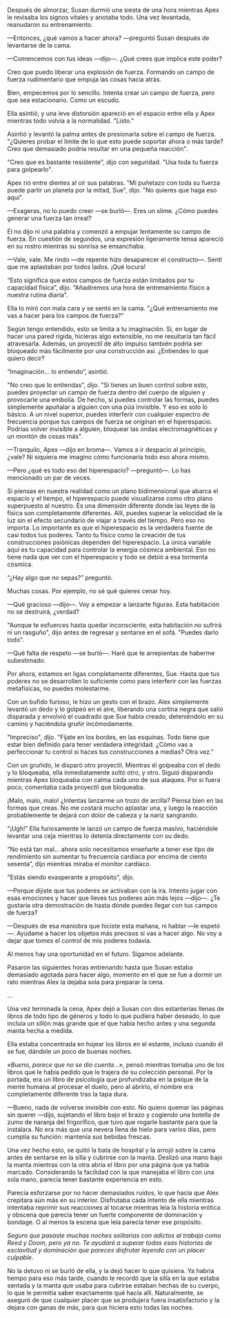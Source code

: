 
Después de almorzar, Susan durmió una siesta de una hora mientras Apex le revisaba los signos vitales y anotaba todo. Una vez levantada, reanudaron su entrenamiento.

—Entonces, ¿qué vamos a hacer ahora? —preguntó Susan después de levantarse de la cama.

—Comencemos con tus ideas —dijo—. ¿Qué crees que implica este poder?

Creo que puedo liberar una explosión de fuerza. Formando un campo de fuerza rudimentario que empuja las cosas hacia atrás.

Bien, empecemos por lo sencillo. Intenta crear un campo de fuerza, pero que sea estacionario. Como un escudo.

Ella asintió, y una leve distorsión apareció en el espacio entre ella y Apex mientras todo volvía a la normalidad. "Listo."

Asintió y levantó la palma antes de presionarla sobre el campo de fuerza. "¿Quieres probar el límite de lo que esto puede soportar ahora o más tarde? Creo que demasiado podría resultar en una pequeña reacción".

"Creo que es bastante resistente", dijo con seguridad. "Usa toda tu fuerza para golpearlo".

Apex rió entre dientes al oír sus palabras. "Mi puñetazo con toda su fuerza puede partir un planeta por la mitad, Sue", dijo. "No quieres que haga eso aquí".

—Exageras, no lo puedo creer —se burló—. Eres un slime. ¿Cómo puedes generar una fuerza tan irreal?

Él no dijo ni una palabra y comenzó a empujar lentamente su campo de fuerza. En cuestión de segundos, una expresión ligeramente tensa apareció en su rostro mientras su sonrisa se ensanchaba.

—Vale, vale. Me rindo —de repente hizo desaparecer el constructo—. Sentí que me aplastaban por todos lados. ¡Qué locura!

“Esto significa que estos campos de fuerza están limitados por tu capacidad física”, dijo. “Añadiremos una hora de entrenamiento físico a nuestra rutina diaria”.

Ella lo miró con mala cara y se sentó en la cama. "¿Qué entrenamiento me vas a hacer para los campos de fuerza?"

Según tengo entendido, esto se limita a tu imaginación. Si, en lugar de hacer una pared rígida, hicieras algo extensible, no me resultaría tan fácil atravesarla. Además, un proyectil de alto impulso también podría ser bloqueado más fácilmente por una construcción así. ¿Entiendes lo que quiero decir?

“Imaginación… lo entiendo”, asintió.

"No creo que lo entiendas", dijo. "Si tienes un buen control sobre esto, puedes proyectar un campo de fuerza dentro del cuerpo de alguien y provocarle una embolia. De hecho, si puedes controlar las formas, puedes simplemente apuñalar a alguien con una púa invisible. Y eso es solo lo básico. A un nivel superior, puedes interferir con cualquier espectro de frecuencia porque tus campos de fuerza se originan en el hiperespacio. Podrías volver invisible a alguien, bloquear las ondas electromagnéticas y un montón de cosas más".

—Tranquilo, Apex —dijo en broma—. Vamos a ir despacio al principio, ¿vale? Ni siquiera me imagino cómo funcionaría todo eso ahora mismo.

—Pero ¿qué es todo eso del hiperespacio? —preguntó—. Lo has mencionado un par de veces.

Si piensas en nuestra realidad como un plano bidimensional que abarca el espacio y el tiempo, el hiperespacio puede visualizarse como otro plano superpuesto al nuestro. Es una dimensión diferente donde las leyes de la física son completamente diferentes. Allí, puedes superar la velocidad de la luz sin el efecto secundario de viajar a través del tiempo. Pero eso no importa. Lo importante es que el hiperespacio es la verdadera fuente de casi todos tus poderes. Tanto tu físico como la creación de tus construcciones psiónicas dependen del hiperespacio. La única variable aquí es tu capacidad para controlar la energía cósmica ambiental. Eso no tiene nada que ver con el hiperespacio y todo se debió a esa tormenta cósmica.

“¿Hay algo que _no_ sepas?” preguntó.

Muchas cosas. Por ejemplo, no sé qué quieres cenar hoy.

—Qué gracioso —dijo—. Voy a empezar a lanzarte figuras. Esta habitación no se destruirá, ¿verdad?

"Aunque te esfuerces hasta quedar inconsciente, esta habitación no sufrirá ni un rasguño", dijo antes de regresar y sentarse en el sofá. "Puedes darlo todo".

—Qué falta de respeto —se burló—. Haré que te arrepientas de haberme subestimado.

Por ahora, estamos en ligas completamente diferentes, Sue. Hasta que tus poderes no se desarrollen lo suficiente como para interferir con las fuerzas metafísicas, no puedes molestarme.

Con un bufido furioso, le hizo un gesto con el brazo. Alex simplemente levantó un dedo y lo golpeó en el aire, liberando una cortina negra que salió disparada y envolvió el cuadrado que Sue había creado, deteniéndolo en su camino y haciéndola gruñir incómodamente.

"Impreciso", dijo. "Fíjate en los bordes, en las esquinas. Todo tiene que estar bien definido para tener verdadera integridad. ¿Cómo vas a perfeccionar tu control si haces tus construcciones a medias? Otra vez."

Con un gruñido, le disparó otro proyectil. Mientras él golpeaba con el dedo y lo bloqueaba, ella inmediatamente soltó otro, y otro. Siguió disparando mientras Apex bloqueaba con calma cada uno de sus ataques. Por si fuera poco, comentaba cada proyectil que bloqueaba.

¡Malo, malo, malo! ¿Intentas lanzarme un trozo de arcilla? Piensa bien en las formas que creas. No me costará mucho aplastar una, y luego la reacción probablemente te dejará con dolor de cabeza y la nariz sangrando.

“¡Ugh!” Ella furiosamente le lanzó un campo de fuerza masivo, haciéndole levantar una ceja mientras lo detenía directamente con su dedo.

“No está tan mal… ahora solo necesitamos enseñarte a tener ese tipo de rendimiento sin aumentar tu frecuencia cardíaca por encima de ciento sesenta”, dijo mientras miraba el monitor cardíaco.

"Estás siendo exasperante a propósito", dijo.

—Porque dijiste que tus poderes se activaban con la ira. Intento jugar con esas emociones y hacer que lleves tus poderes aún más lejos —dijo—. ¿Te gustaría otra demostración de hasta dónde puedes llegar con tus campos de fuerza?

—Después de esa maniobra que hiciste esta mañana, ni hablar —le espetó—. Ayúdame a hacer los objetos más precisos si vas a hacer algo. No voy a dejar que tomes el control de mis poderes todavía.

Al menos hay una oportunidad en el futuro. Sigamos adelante.

Pasaron las siguientes horas entrenando hasta que Susan estaba demasiado agotada para hacer algo, momento en el que se fue a dormir un rato mientras Alex la dejaba sola para preparar la cena.

…

Una vez terminada la cena, Apex dejó a Susan con dos estanterías llenas de libros de todo tipo de géneros y todo lo que pudiera haber deseado, lo que incluía un sillón más grande que el que había hecho antes y una segunda manta hecha a medida.

Ella estaba concentrada en hojear los libros en el estante, incluso cuando él se fue, dándole un poco de buenas noches.

_«Bueno, parece que no se dio cuenta…»,_ pensó mientras tomaba uno de los libros que le había pedido que le trajera de su colección personal. Por la portada, era un libro de psicología que profundizaba en la psique de la mente humana al procesar el duelo, pero al abrirlo, el nombre era completamente diferente tras la tapa dura.

—Bueno, nada de volverse invisible con esto. No quiero quemar las páginas sin querer —dijo, sujetando el libro bajo el brazo y cogiendo una botella de zumo de naranja del frigorífico, que tuvo que rogarle bastante para que la instalara. No era más que una nevera llena de hielo para varios días, pero cumplía su función: mantenía sus bebidas frescas.

Una vez hecho esto, se quitó la bata de hospital y la arrojó sobre la cama antes de sentarse en la silla y cubrirse con la manta. Deslizó una mano bajo la manta mientras con la otra abría el libro por una página que ya había marcado. Considerando la facilidad con la que manejaba el libro con una sola mano, parecía tener bastante experiencia en esto.

Parecía esforzarse por no hacer demasiados ruidos, lo que hacía que Alex crepitara aún más en su interior. Disfrutaba cada intento de ella mientras intentaba reprimir sus reacciones al tocarse mientras leía la historia erótica y obscena que parecía tener un fuerte componente de dominación y bondage. O al menos la escena que leía parecía tener ese propósito.

_Seguro que pasaste muchas noches solitarias con adictos al trabajo como Reed y Doom, pero ya no. Te ayudaré a superar todas esas historias de esclavitud y dominación que pareces disfrutar leyendo con un placer culpable._

No la detuvo ni se burló de ella, y la dejó hacer lo que quisiera. Ya habría tiempo para eso más tarde, cuando le recordó que la silla en la que estaba sentada y la manta que usaba para cubrirse estaban hechas de su cuerpo, lo que le permitía saber exactamente qué hacía allí. Naturalmente, se aseguró de que cualquier placer que se produjera fuera insatisfactorio y la dejara con ganas de más, para que hiciera esto todas las noches.